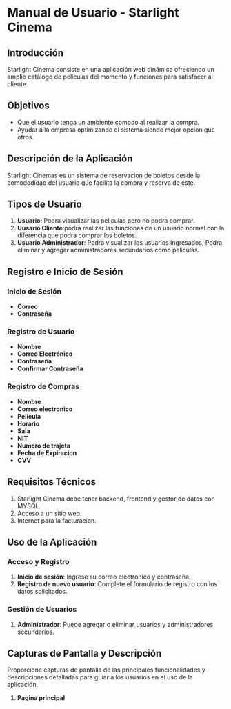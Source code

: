 # Manual de Usuario - Starlight Cinema

## Introducción
Starlight Cinema consiste en una aplicación web dinámica ofreciendo un amplio catálogo de películas del momento y funciones para satisfacer al cliente.

## Objetivos
- Que el usuario tenga un ambiente comodo al realizar la compra.
- Ayudar a la empresa optimizando el sistema siendo mejor opcion que otros.

## Descripción de la Aplicación
Starlight Cinemas es un sistema de reservacion de boletos desde la comododidad del usuario que facilita la compra y reserva de este.

## Tipos de Usuario
1. **Usuario**: Podra visualizar las peliculas pero no podra comprar.
2. **Uusario Cliente**:podra realizar las funciones de un usuario normal con la diferencia que podra comprar los boletos.
3. **Usuario Administrador**: Podra visualizar los usuarios ingresados, Podra eliminar y agregar administradores secundarios como peliculas.

## Registro e Inicio de Sesión

### Inicio de Sesión
- **Correo**
- **Contraseña**
  
### Registro de Usuario
- **Nombre**
- **Correo Electrónico**
- **Contraseña**
- **Confirmar Contraseña**
  
### Registro de Compras
- **Nombre**
- **Correo electronico**
- **Pelicula**
- **Horario**
- **Sala**
- **NIT**
- **Numero de trajeta**
- **Fecha de Expiracion**
- **CVV**
  
## Requisitos Técnicos
1. Starlight Cinema debe tener backend, frontend y gestor de datos con MYSQL.
2. Acceso a un sitio web.
3. Internet para la facturacion.

## Uso de la Aplicación
### Acceso y Registro
1. **Inicio de sesión**: Ingrese su correo electrónico y contraseña.
2. **Registro de nuevo usuario**: Complete el formulario de registro con los datos solicitados.

### Gestión de Usuarios
1. **Administrador**: Puede agregar o eliminar usuarios y administradores secundarios.

## Capturas de Pantalla y Descripción
Proporcione capturas de pantalla de las principales funcionalidades y descripciones detalladas para guiar a los usuarios en el uso de la aplicación.
1. **Pagina principal**

